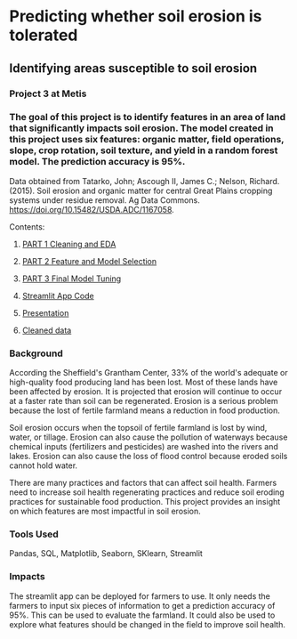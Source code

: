 # Predicting whether soil erosion is tolerated
## Identifying areas susceptible to soil erosion 
### Project 3 at Metis

### The goal of this project is to identify features in an area of land that significantly impacts soil erosion. The model created in this project uses six features: organic matter, field operations, slope, crop rotation, soil texture, and yield in a random forest model. The prediction accuracy is 95%.

Data obtained from
Tatarko, John; Ascough II, James C.; Nelson, Richard. (2015). Soil erosion and organic matter for central Great Plains cropping systems under residue removal. Ag Data
Commons. https://doi.org/10.15482/USDA.ADC/1167058.

Contents:

1. [PART 1 Cleaning and EDA](https://github.com/chennat811/Classifying_soil_erosion/blob/master/Project_3_PART1_Cleaning_and_EDA.ipynb)

2. [PART 2 Feature and Model Selection](https://github.com/chennat811/Classifying_soil_erosion/blob/master/Project_3_PART2_feature_and_model_selection.ipynb)

3. [PART 3 Final Model Tuning](https://github.com/chennat811/Classifying_soil_erosion/blob/master/Project_3_PART3_Final_Model.ipynb)

4. [Streamlit App Code](https://github.com/chennat811/Classifying_soil_erosion/blob/master/streamlit_proj3.py)

5. [Presentation](https://github.com/chennat811/Classifying_soil_erosion/blob/master/project3_wo_demo.pptx)

6. [Cleaned data](https://github.com/chennat811/Classifying_soil_erosion/blob/master/cleaned_df.csv)

### Background
According the Sheffield's Grantham Center, 33% of the world's adequate or high-quality food producing land has been lost. Most of these lands have been affected by erosion. It is projected that erosion will continue to occur at a faster rate than soil can be regenerated. Erosion is a serious problem because the lost of fertile farmland means a reduction in food production.

Soil erosion occurs when the topsoil of fertile farmland is lost by wind, water, or tillage. Erosion can also cause the pollution of waterways because chemical inputs (fertilizers and pesticides) are washed into the rivers and lakes. Erosion can also cause the loss of flood control because eroded soils cannot hold water.

There are many practices and factors that can affect soil health. Farmers need to increase soil health regenerating practices and reduce soil eroding practices for sustainable food production. This project provides an insight on which features are most impactful in soil erosion.

### Tools Used
Pandas, SQL, Matplotlib, Seaborn, SKlearn, Streamlit

### Impacts
The streamlit app can be deployed for farmers to use. It only needs the farmers to input six pieces of information to get a prediction accuracy of 95%. This can be used to evaluate the farmland. It could also be used to explore what features should be changed in the field to improve soil health.
